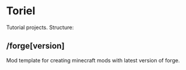 # Toriel

Tutorial projects.  Structure:

## /forge[version]
Mod template for creating minecraft mods with latest version of forge.


